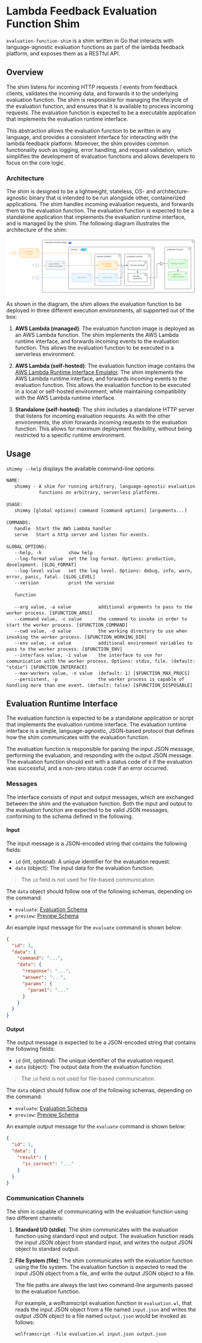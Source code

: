 # Lambda Feedback Evaluation Function Shim

`evaluation-function-shim` is a shim written in Go that interacts with language-agnostic evaluation functions as part of the lambda feedback platform, and exposes them as a RESTful API.

## Overview

The shim listens for incoming HTTP requests / events from feedback clients, validates the incoming data, and forwards it to the underlying evaluation function. The shim is responsible for managing the lifecycle of the evaluation function, and ensures that it is available to process incoming requests. The evaluation function is expected to be a executable application that implements the evaluation runtime interface.

This abstraction allows the evaluation function to be written in any language, and provides a consistent interface for interacting with the lambda feedback platform. Moreover, the shim provides common functionality such as logging, error handling, and request validation, which simplifies the development of evaluation functions and allows developers to focus on the core logic.

### Architecture

The shim is designed to be a lightweight, stateless, OS- and architecture-agnostic binary that is intended to be run alongside other, containerized applications. The shim handles incoming evaluation requests, and forwards them to the evaluation function. The evaluation function is expected to be a standalone application that implements the evaluation runtime interface, and is managed by the shim. The following diagram illustrates the architecture of the shim:

![Component Diagram](./docs/img/evaluation-function-shim-component-diagram.svg)

As shown in the diagram, the shim allows the evaluation function to be deployed in three different execution environments, all supported out of the box:

1. **AWS Lambda (managed)**: The evaluation function image is deployed as an AWS Lambda function. The shim implements the AWS Lambda runtime interface, and forwards incoming events to the evaluation function. This allows the evaluation function to be executed in a serverless environment.

2. **AWS Lambda (self-hosted)**: The evaluation function image contains the [AWS Lambda Runtime Interface Emulator](https://github.com/aws/aws-lambda-runtime-interface-emulator). The shim implements the AWS Lambda runtime interface, and forwards incoming events to the evaluation function. This allows the evaluation function to be executed in a local or self-hosted environment, while maintaining compatibility with the AWS Lambda runtime interface.

3. **Standalone (self-hosted)**: The shim includes a standalone HTTP server that listens for incoming evaluation requests. As with the other environments, the shim forwards incoming requests to the evaluation function. This allows for maximum deployment flexibility, without being restricted to a specific runtime environment.

## Usage

`shimmy --help` displays the available command-line options:

```shell
NAME:
   shimmy - A shim for running arbitrary, language-agnostic evaluation
            functions on arbitrary, serverless platforms.

USAGE:
   shimmy [global options] command [command options] [arguments...]

COMMANDS:
   handle  Start the AWS Lambda handler
   serve   Start a http server and listen for events.

GLOBAL OPTIONS:
   --help, -h          show help
   --log-format value  set the log format. Options: production, development. [$LOG_FORMAT]
   --log-level value   set the log level. Options: debug, info, warn, error, panic, fatal. [$LOG_LEVEL]
   --version           print the version

   function

   --arg value, -a value          additional arguments to pass to the worker process. [$FUNCTION_ARGS]
   --command value, -c value      the command to invoke in order to start the worker process. [$FUNCTION_COMMAND]
   --cwd value, -d value          the working directory to use when invoking the worker process. [$FUNCTION_WORKING_DIR]
   --env value, -e value          additional environment variables to pass to the worker process. [$FUNCTION_ENV]
   --interface value, -i value    the interface to use for communication with the worker process. Options: stdio, file. (default: "stdio") [$FUNCTION_INTERFACE]
   --max-workers value, -n value  (default: 1) [$FUNCTION_MAX_PROCS]
   --persistent, -p               the worker process is capable of handling more than one event. (default: false) [$FUNCTION_DISPOSABLE]
```

## Evaluation Runtime Interface

The evaluation function is expected to be a standalone application or script that implements the evaluation runtime interface. The evaluation runtime interface is a simple, language-agnostic, JSON-based protocol that defines how the shim communicates with the evaluation function.

The evaluation function is responsible for parsing the input JSON message, performing the evaluation, and responding with the output JSON message. The evaluation function should exit with a status code of `0` if the evaluation was successful, and a non-zero status code if an error occurred.

### Messages

The interface consists of input and output messages, which are exchanged between the shim and the evaluation function. Both the input and output to the evaluation function are expected to be valid JSON messages, conforming to the schema defined in the following.

#### Input

The input message is a JSON-encoded string that contains the following fields:

- `id` (int, optional): A unique identifier for the evaluation request.
- `data` (object): The input data for the evaluation function.

> The `id` field is not used for file-based communication.

The `data` object should follow one of the following schemas, depending on the command:

- `evaluate`: [Evaluation Schema](./runtime/schema/request-eval.json)
- `preview`: [Preview Schema](./runtime/schema/request-preview.json)

An example input message for the `evaluate` command is shown below:

```json
{
  "id": 1,
  "data": {
    "command": "...",
    "data": {
      "response": "...",
      "answer": "...",
      "params": {
        "param1": "..."
      }
    }
  }
}
```

#### Output

The output message is expected to be a JSON-encoded string that contains the following fields:

- `id` (int, optional): The unique identifier of the evaluation request.
- `data` (object): The output data from the evaluation function.

> The `id` field is not used for file-based communication.

The `data` object should follow one of the following schemas, depending on the command:

- `evaluate`: [Evaluation Schema](./runtime/schema/response-eval.json)
- `preview`: [Preview Schema](./runtime/schema/response-preview.json)

An example output message for the `evaluate` command is shown below:

```json
{
  "id": 1,
  "data": {
    "result": {
      "is_correct": "..."
    }
  }
}
```

### Communication Channels

The shim is capable of communicating with the evaluation function using two different channels:

1. **Standard I/O (stdio)**: The shim communicates with the evaluation function using standard input and output. The evaluation function reads the input JSON object from standard input, and writes the output JSON object to standard output.

2. **File System (file)**: The shim communicates with the evaluation function using the file system. The evaluation function is expected to read the input JSON object from a file, and write the output JSON object to a file.

   The file paths are always the last two command-line arguments passed to the evaluation function.

   For example, a wolframscript evaluation function in `evaluation.wl`, that reads the input JSON object from a file named `input.json` and writes the output JSON object to a file named `output.json` would be invoked as follows:

   ```shell
   wolframscript -file evaluation.wl input.json output.json
   ```
